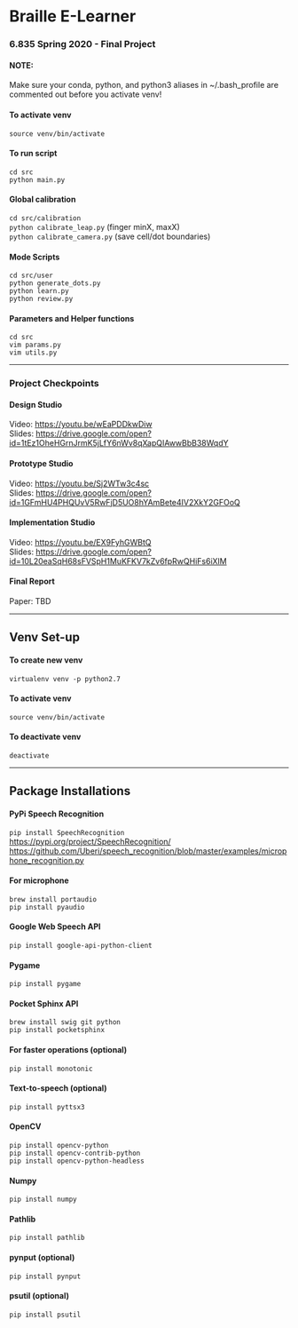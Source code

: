 # Braille E-Learner

### 6.835 Spring 2020 - Final Project

#### NOTE:
Make sure your conda, python, and python3 aliases in ~/.bash_profile are commented out before you activate venv!

#### To activate venv
```source venv/bin/activate```

#### To run script
```cd src```            
```python main.py```  

#### Global calibration
```cd src/calibration```           
```python calibrate_leap.py``` (finger minX, maxX)                
```python calibrate_camera.py``` (save cell/dot boundaries) 

#### Mode Scripts
```cd src/user```     
```python generate_dots.py```          
```python learn.py```          
```python review.py```

#### Parameters and Helper functions
```cd src```                
```vim params.py```                  
```vim utils.py```

---

### Project Checkpoints

#### Design Studio
Video: https://youtu.be/wEaPDDkwDiw       
Slides: https://drive.google.com/open?id=1tEz1OheHGrnJrmK5jLfY6nWv8qXapQIAwwBbB38WqdY

#### Prototype Studio
Video: https://youtu.be/Sj2WTw3c4sc      
Slides: https://drive.google.com/open?id=1GFmHU4PHQUvV5RwFjD5UO8hYAmBete4IV2XkY2GFOoQ      

#### Implementation Studio
Video: https://youtu.be/EX9FyhGWBtQ     
Slides: https://drive.google.com/open?id=10L20eaSqH68sFVSpH1MuKFKV7kZv6fpRwQHiFs6iXlM     

#### Final Report
Paper: TBD

---

## Venv Set-up

#### To create new venv
```virtualenv venv -p python2.7```

#### To activate venv
```source venv/bin/activate```

#### To deactivate venv
```deactivate```

---

## Package Installations

#### PyPi Speech Recognition                   
```pip install SpeechRecognition```                       
https://pypi.org/project/SpeechRecognition/                             
https://github.com/Uberi/speech_recognition/blob/master/examples/microphone_recognition.py      

#### For microphone
```brew install portaudio```                
```pip install pyaudio```

#### Google Web Speech API
```pip install google-api-python-client```

#### Pygame
```pip install pygame```

#### Pocket Sphinx API 
```brew install swig git python```                        
```pip install pocketsphinx```

#### For faster operations (optional)
```pip install monotonic```

#### Text-to-speech (optional)
```pip install pyttsx3```

#### OpenCV
```pip install opencv-python```                          
```pip install opencv-contrib-python```                   
```pip install opencv-python-headless```

#### Numpy
```pip install numpy``` 

#### Pathlib
```pip install pathlib```

#### pynput (optional)
```pip install pynput```

#### psutil (optional)
```pip install psutil```



